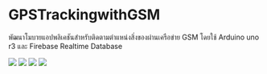 # GPSTrackingwithGSM
พัฒนาโมบายแอปพลิเคชันสำหรับติดตามตำแหน่งสิ่งของผ่านเครือข่าย GSM โดยใช้ Arduino uno r3 และ Firebase Realtime Database

<img src="https://i.imgur.com/jAgqtA8.png">
<img src="https://i.imgur.com/BwbsSFI.png">
<img src="https://i.imgur.com/kDuDjWh.png">
<img src="https://i.imgur.com/gpyacIL.png">

